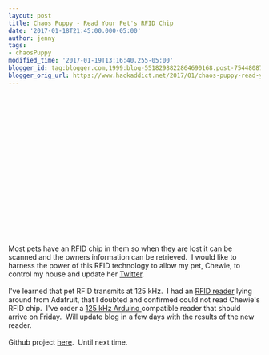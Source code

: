 ```yaml
---
layout: post
title: Chaos Puppy - Read Your Pet's RFID Chip
date: '2017-01-18T21:45:00.000-05:00'
author: jenny
tags:
- chaosPuppy
modified_time: '2017-01-19T13:16:40.255-05:00'
blogger_id: tag:blogger.com,1999:blog-5518298822864690168.post-7544808726435200426
blogger_orig_url: https://www.hackaddict.net/2017/01/chaos-puppy-read-your-pets-rfid-chip.html
---
```


<div class="separator" style="clear: both; text-align: center;"><object class="BLOG_video_class" contentid="353f11fce9f85744" height="266" id="BLOG_video-353f11fce9f85744" width="320"></object></div><br/><br/>Most pets have an RFID chip in them so when they are lost it can be scanned and the owners information can be retrieved.  I would like to harness the power of this RFID technology to allow my pet, Chewie, to control my house and update her <a href="https://twitter.com/chewie">Twitter</a>.<br/><br/>I've learned that pet RFID transmits at 125 kHz.  I had an <a href="https://www.adafruit.com/products/789?gclid=CjwKEAiAwfzDBRCRmJe7z_7h8yQSJAC4corOJONSGGLzh3dEtnacayOyRUu6bWYM0J6RAjbVgVL-JhoCvTnw_wcB">RFID reader</a> lying around from Adafruit, that I doubted and confirmed could not read Chewie's RFID chip.  I've order a <a href="https://www.amazon.com/gp/product/B01J9AYFGG/ref=oh_aui_detailpage_o00_s00?ie=UTF8&amp;psc=1">125 kHz Arduino </a>compatible reader that should arrive on Friday.  Will update blog in a few days with the results of the new reader.<br/><br/>Github project <a href="https://github.com/jennykortina/chaosPuppy">here</a>.  Until next time.